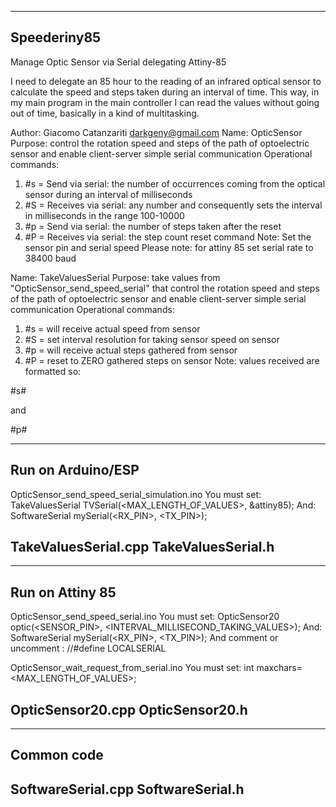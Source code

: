 ------------
Speederiny85
------------
Manage Optic Sensor via Serial delegating Attiny-85

I need to delegate an 85 hour to the reading of an infrared optical sensor
to calculate the speed and steps taken during an interval of time.
This way, in my main program in the main controller I can read the values
without going out of time, basically in a kind of multitasking.

Author: Giacomo Catanzariti darkgeny@gmail.com
Name: OpticSensor
Purpose: control the rotation speed and steps of the path
of optoelectric sensor and enable client-server simple serial communication
Operational commands:
1) #s = Send via serial: the number of occurrences coming from the optical sensor during an interval of milliseconds
2) #S = Receives via serial: any number and consequently sets the interval in milliseconds in the range 100-10000
3) #p = Send via serial: the number of steps taken after the reset
4) #P = Receives via serial: the step count reset command
Note: Set the sensor pin and serial speed
Please note: for attiny 85 set serial rate to 38400 baud

Name: TakeValuesSerial
Purpose: take values from "OpticSensor_send_speed_serial" that control the rotation speed and steps of the path
of optoelectric sensor and enable client-server simple serial communication
Operational commands:
1) #s = will receive actual speed from sensor
2) #S<num> = set interval resolution for taking sensor speed on sensor
3) #p = will receive actual steps gathered from sensor
4) #P = reset to ZERO gathered steps on sensor
Note:
values received are formatted so:

#s<speed>#

and 

#p<steps>#

------------------
Run on Arduino/ESP
------------------
OpticSensor_send_speed_serial_simulation.ino
You must set:
	TakeValuesSerial TVSerial(<MAX_LENGTH_OF_VALUES>, &attiny85);
And:
	SoftwareSerial mySerial(<RX_PIN>, <TX_PIN>);

TakeValuesSerial.cpp
TakeValuesSerial.h
------------------

----------------
Run on Attiny 85
----------------
OpticSensor_send_speed_serial.ino
You must set:
	OpticSensor20 optic(<SENSOR_PIN>, <INTERVAL_MILLISECOND_TAKING_VALUES>);
And:
	SoftwareSerial mySerial(<RX_PIN>, <TX_PIN>);
And comment or uncomment :
	//#define LOCALSERIAL

OpticSensor_wait_request_from_serial.ino
You must set:
int maxchars=<MAX_LENGTH_OF_VALUES>;

OpticSensor20.cpp
OpticSensor20.h
----------------

-----------
Common code
-----------
SoftwareSerial.cpp
SoftwareSerial.h
-----------



